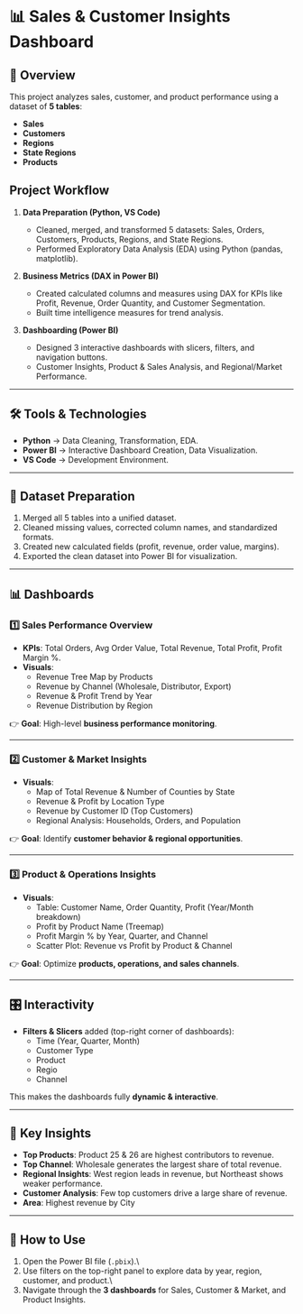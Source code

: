 # 📊 Sales & Customer Insights Dashboard

## 🚀 Overview

This project analyzes sales, customer, and product performance using a
dataset of **5 tables**:
- **Sales**
- **Customers**
- **Regions**
- **State Regions**
- **Products**

## Project Workflow
1. **Data Preparation (Python, VS Code)**  
   - Cleaned, merged, and transformed 5 datasets: Sales, Orders, Customers, Products, Regions, and State Regions.  
   - Performed Exploratory Data Analysis (EDA) using Python (pandas, matplotlib).  

2. **Business Metrics (DAX in Power BI)**  
   - Created calculated columns and measures using DAX for KPIs like Profit, Revenue, Order Quantity, and Customer Segmentation.  
   - Built time intelligence measures for trend analysis.  

3. **Dashboarding (Power BI)**  
   - Designed 3 interactive dashboards with slicers, filters, and navigation buttons.  
   - Customer Insights, Product & Sales Analysis, and Regional/Market Performance.  


------------------------------------------------------------------------

## 🛠️ Tools & Technologies

-   **Python** → Data Cleaning, Transformation, EDA.
-   **Power BI** → Interactive Dashboard Creation, Data Visualization.
-   **VS Code** → Development Environment.

------------------------------------------------------------------------

## 📂 Dataset Preparation

1.  Merged all 5 tables into a unified dataset.
2.  Cleaned missing values, corrected column names, and standardized
    formats.
3.  Created new calculated fields (profit, revenue, order value,
    margins).
4.  Exported the clean dataset into Power BI for visualization.

------------------------------------------------------------------------

## 📊 Dashboards

### 1️⃣ Sales Performance Overview

-   **KPIs**: Total Orders, Avg Order Value, Total Revenue, Total
    Profit, Profit Margin %.
-   **Visuals**:
    -   Revenue Tree Map by Products
    -   Revenue by Channel (Wholesale, Distributor, Export)
    -   Revenue & Profit Trend by Year
    -   Revenue Distribution by Region

👉 **Goal**: High-level **business performance monitoring**.

------------------------------------------------------------------------

### 2️⃣ Customer & Market Insights

-   **Visuals**:
    -   Map of Total Revenue & Number of Counties by State
    -   Revenue & Profit by Location Type 
    -   Revenue by Customer ID (Top Customers)
    -   Regional Analysis: Households, Orders, and Population

👉 **Goal**: Identify **customer behavior & regional opportunities**.

------------------------------------------------------------------------

### 3️⃣ Product & Operations Insights

-   **Visuals**:
    -   Table: Customer Name, Order Quantity, Profit (Year/Month
        breakdown)
    -   Profit by Product Name (Treemap)
    -   Profit Margin % by Year, Quarter, and Channel
    -   Scatter Plot: Revenue vs Profit by Product & Channel

👉 **Goal**: Optimize **products, operations, and sales channels**.

------------------------------------------------------------------------

## 🎛️ Interactivity

-   **Filters & Slicers** added (top-right corner of dashboards):
    -   Time (Year, Quarter, Month)
    -   Customer Type
    -   Product
    -   Regio
    -   Channel

This makes the dashboards fully **dynamic & interactive**.

------------------------------------------------------------------------

## 🔑 Key Insights

-   **Top Products**: Product 25 & 26 are highest contributors to
    revenue.
-   **Top Channel**: Wholesale generates the largest share of total
    revenue.
-   **Regional Insights**: West region leads in revenue, but Northeast
    shows weaker performance.
-   **Customer Analysis**: Few top customers drive a large share of
    revenue.
-   **Area**: Highest revenue by City

------------------------------------------------------------------------

## 📌 How to Use

1.  Open the Power BI file (`.pbix`).\
2.  Use filters on the top-right panel to explore data by year, region,
    customer, and product.\
3.  Navigate through the **3 dashboards** for Sales, Customer & Market,
    and Product Insights.

